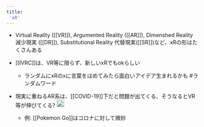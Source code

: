 ```yaml
---
title:
 'xR'
---
```


- Virtual Reality ([[VR]]), Argumented Reality ([[AR]]), Dimenshed Reality 減少現実 ([[DR]]), Substitutional Reality 代替現実([[SR]])など、xRの形はたくさんある
- [[IVRC]]は、VR等に限らず、新しいxRでもokらしい
    - ランダムにxRのxに言葉をはめてみたら面白いアイデア生まれるかも #ランダムワード

- 現実に重ねるAR系は、[[COVID-19]]下だと問題が出てくる、そうなるとVR等が伸びてくる? <img src='https://scrapbox.io/api/pages/blu3mo-public/_anohito/icon' alt='_anohito.icon' height="19.5"/>
    - 例: [[Pokemon Go]]はコロナに対して微妙
